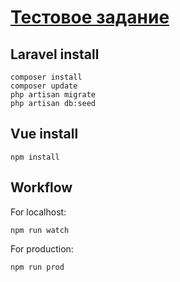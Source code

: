 [Тестовое задание](https://yadi.sk/i/KC4MbHhRsGzUPg)
====================

Laravel install
----------------------
    composer install
    composer update
    php artisan migrate
    php artisan db:seed

Vue install
----------------------

    npm install

Workflow
--------

For localhost:

    npm run watch
For production:
                 
    npm run prod
